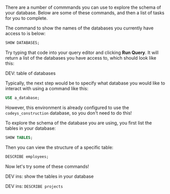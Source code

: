 There are a number of commmands you can use to explore the schema of your database. Below are some of these commands, and then a list of  tasks for you to complete.

The command to show the names of the databases you currently have access to is below:

```sql
SHOW DATABASES;
```
Try typing that code into your query editor and clicking **Run Query**. It will return a list of the databases you have access to, which should look like this:

DEV: table of databases

Typically, the next step would be to specify what database you would like to interact with using a command like this:

```sql
USE a_database;
```

However, this environment is already configured to use the `codeys_construction` database, so you don't need to do this!

To explore the schema of the database you are using, you first list the tables in your database:

```sql
SHOW TABLES;
```

Then you can view the structure of a specific table:

```sql
DESCRIBE employees;
```

Now let's try some of these commands!

DEV ins: show the tables in your database

DEV ins: `DESCRIBE projects`
